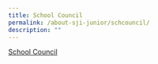 ```yaml
---
title: School Council
permalink: /about-sji-junior/schcouncil/
description: ""
---
```

[School Council](https://drive.google.com/file/d/1joWPuRBTW_V47HpVuXd-_tTu7x1hT4ZS/view?usp=sharing)